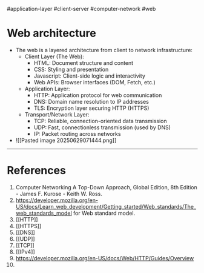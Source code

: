 #application-layer #client-server #computer-network #web 

# Web architecture
- The web is a layered architecture from client to network infrastructure:
	- Client Layer (The Web):
		- HTML: Document structure and content
		- CSS: Styling and presentation
		- Javascript: Client-side logic and interactivity
		- Web APIs: Browser interfaces (DOM, Fetch, etc.)
	- Application Layer:
		- HTTP: Application protocol for web communication
		- DNS: Domain name resolution to IP addresses
		- TLS: Encryption layer securing HTTP (HTTPS)
	- Transport/Network Layer:
		- TCP: Reliable, connection-oriented data transmission
		- UDP: Fast, connectionless transmission (used by DNS)
		- IP: Packet routing across networks
- ![[Pasted image 20250629071444.png]]
---
# References
1. Computer Networking A Top-Down Approach, Global Edition, 8th Edition - James F. Kurose - Keith W. Ross.
2. https://developer.mozilla.org/en-US/docs/Learn_web_development/Getting_started/Web_standards/The_web_standards_model for Web standard model.
3. [[HTTP]]
4. [[HTTPS]]
5. [[DNS]]
6. [[UDP]]
7. [[TCP]]
8. [[IPv4]]
9. https://developer.mozilla.org/en-US/docs/Web/HTTP/Guides/Overview
10. 